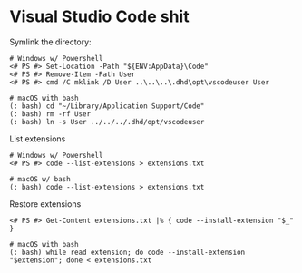 # Visual Studio Code shit

Symlink the directory:

    # Windows w/ Powershell 
    <# PS #> Set-Location -Path "${ENV:AppData}\Code"
    <# PS #> Remove-Item -Path User
    <# PS #> cmd /C mklink /D User ..\..\..\.dhd\opt\vscodeuser User

    # macOS with bash
    (: bash) cd "~/Library/Application Support/Code"
    (: bash) rm -rf User
    (: bash) ln -s User ../../../.dhd/opt/vscodeuser

List extensions

    # Windows w/ Powershell
    <# PS #> code --list-extensions > extensions.txt

    # macOS w/ bash
    (: bash) code --list-extensions > extensions.txt

Restore extensions

    <# PS #> Get-Content extensions.txt |% { code --install-extension "$_" }

    # macOS with bash
    (: bash) while read extension; do code --install-extension "$extension"; done < extensions.txt
